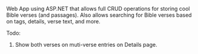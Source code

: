 Web App using ASP.NET that allows full CRUD operations for storing cool Bible verses (and passages). Also allows searching for Bible verses based on tags, details, verse text, and more.

Todo:
1. Show both verses on muti-verse entries on Details page.
